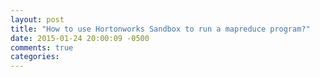 ```yaml
---
layout: post
title: "How to use Hortonworks Sandbox to run a mapreduce program?"
date: 2015-01-24 20:00:09 -0500
comments: true
categories: 
---
```

